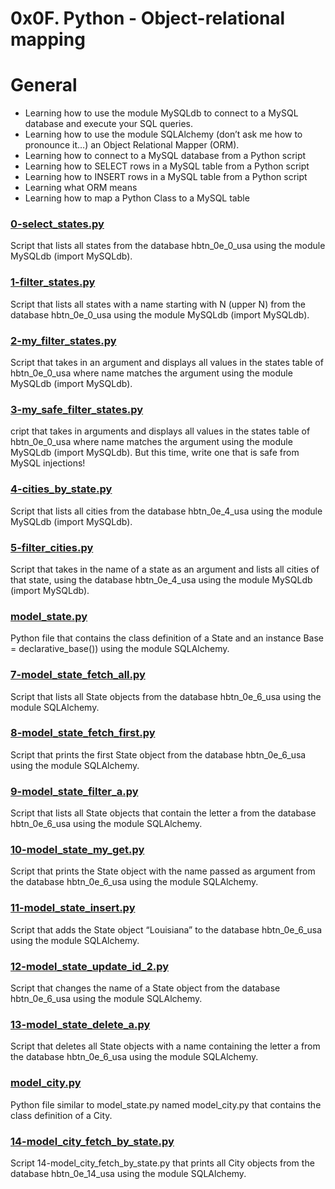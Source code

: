 # 0x0F. Python - Object-relational mapping

# General

* Learning how to use the module MySQLdb to connect to a MySQL database and execute your SQL queries.  
* Learning how to use the module SQLAlchemy (don’t ask me how to pronounce it…) an Object Relational Mapper (ORM).
* Learning how to connect to a MySQL database from a Python script
* Learning how to SELECT rows in a MySQL table from a Python script
* Learning how to INSERT rows in a MySQL table from a Python script
* Learning what ORM means
* Learning how to map a Python Class to a MySQL table

### [0-select_states.py](./0-select_states.py)
Script that lists all states from the database hbtn_0e_0_usa using the module MySQLdb (import MySQLdb).

### [1-filter_states.py](./1-filter_states.py)
Script that lists all states with a name starting with N (upper N) from the database hbtn_0e_0_usa using the module MySQLdb (import MySQLdb).

### [2-my_filter_states.py](./2-my_filter_states.py)
Script that takes in an argument and displays all values in the states table of hbtn_0e_0_usa where name matches the argument using the module MySQLdb (import MySQLdb).

### [3-my_safe_filter_states.py](./3-my_safe_filter_states.py)
cript that takes in arguments and displays all values in the states table of hbtn_0e_0_usa where name matches the argument using the module MySQLdb (import MySQLdb). But this time, write one that is safe from MySQL injections!

### [4-cities_by_state.py](./4-cities_by_state.py)
Script that lists all cities from the database hbtn_0e_4_usa using the module MySQLdb (import MySQLdb).

### [5-filter_cities.py](./5-filter_cities.py)
Script that takes in the name of a state as an argument and lists all cities of that state, using the database hbtn_0e_4_usa using the module MySQLdb (import MySQLdb).

### [model_state.py](./model_state.py)
Python file that contains the class definition of a State and an instance Base = declarative_base()) using the module SQLAlchemy.

### [7-model_state_fetch_all.py](./7-model_state_fetch_all.py)
Script that lists all State objects from the database hbtn_0e_6_usa using the module SQLAlchemy.

### [8-model_state_fetch_first.py](./8-model_state_fetch_first.py)
Script that prints the first State object from the database hbtn_0e_6_usa using the module SQLAlchemy.

### [9-model_state_filter_a.py](./9-model_state_filter_a.py)
Script that lists all State objects that contain the letter a from the database hbtn_0e_6_usa using the module SQLAlchemy.

### [10-model_state_my_get.py](./10-model_state_my_get.py)
Script that prints the State object with the name passed as argument from the database hbtn_0e_6_usa using the module SQLAlchemy.

### [11-model_state_insert.py](./11-model_state_insert.py)
Script that adds the State object “Louisiana” to the database hbtn_0e_6_usa using the module SQLAlchemy.

### [12-model_state_update_id_2.py](./12-model_state_update_id_2.py)
Script that changes the name of a State object from the database hbtn_0e_6_usa using the module SQLAlchemy.

### [13-model_state_delete_a.py](./13-model_state_delete_a.py)
Script that deletes all State objects with a name containing the letter a from the database hbtn_0e_6_usa using the module SQLAlchemy.

### [model_city.py](./model_city.py)
Python file similar to model_state.py named model_city.py that contains the class definition of a City.

### [14-model_city_fetch_by_state.py](./14-model_city_fetch_by_state.py)
Script 14-model_city_fetch_by_state.py that prints all City objects from the database hbtn_0e_14_usa using the module SQLAlchemy.